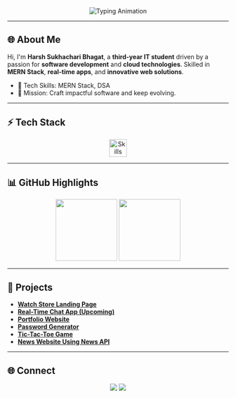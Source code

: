 <div align="center">
    <img src="https://readme-typing-svg.demolab.com?font=Fira+Code&size=26&pause=1000&color=00C0FF&center=true&vCenter=true&width=700&lines=Welcome+to+My+GitHub;I+Am+Harsh+Sukhachari+Bhagat;IT+Student+|+Developer+|+Tech+Innovator;" alt="Typing Animation">
</div>

---

## 🌐 About Me

Hi, I'm **Harsh Sukhachari Bhagat**, a **third-year IT student** driven by a passion for **software development** and **cloud technologies**. Skilled in **MERN Stack**, **real-time apps**, and **innovative web solutions**.  

- 🎯 Tech Skills: MERN Stack, DSA 
- 🧩 Mission: Craft impactful software and keep evolving.

---

## ⚡ Tech Stack

<div align="center">
    <img src="https://skillicons.dev/icons?i=java,js,react,nodejs,mongodb,html,css,git,github" alt="Skills" height="40">
</div>

---

## 📊 GitHub Highlights

<div align="center">
    <img src="https://github-readme-stats.vercel.app/api?username=Harshbhagat22&show_icons=true&theme=calm&hide_border=true" height="140">
    <img src="https://github-readme-streak-stats.herokuapp.com?user=Harshbhagat22&theme=calm&hide_border=true" height="140">
</div>

---

## 💼 Projects  

- [**Watch Store Landing Page**](https://github.com/Harshbhagat22/WatchStoreLandingPage)  
- [**Real-Time Chat App (Upcoming)**](https://github.com/Harshbhagat22/RealTimeChatApp)  
- [**Portfolio Website**](https://github.com/Harshbhagat22/Portfolio)  
- [**Password Generator**](https://github.com/Harshbhagat22/PasswordGenerator)  
- [**Tic-Tac-Toe Game**](https://github.com/Harshbhagat22/TicTacToeGame)  
- [**News Website Using News API**](https://github.com/Harshbhagat22/News-Web)

---

## 🌐 Connect  

<p align="center">
    <a href="https://linkedin.com/in/harsh-sukhachari-bhagat-8a0a5a283"><img src="https://img.shields.io/badge/LinkedIn-%230077B5.svg?&style=for-the-badge&logo=linkedin&logoColor=white"></a>
    <a href="https://github.com/Harshbhagat22"><img src="https://img.shields.io/badge/GitHub-%23181717.svg?&style=for-the-badge&logo=github&logoColor=white"></a>
</p>
